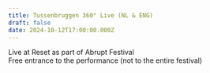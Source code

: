 ```yaml
---
title: Tussenbruggen 360° Live (NL & ENG)
draft: false
date: 2024-10-12T17:00:00.000Z
---
```

Live at Reset as part of Abrupt Festival\
Free entrance to the performance (not to the entire festival)
